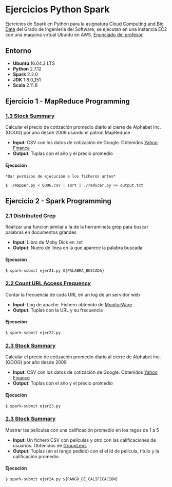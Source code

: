 # Ejercicios Python Spark 
Ejercicios de Spark en Python para la asignatura [Cloud Computing and Big Data](http://www.fdi.ucm.es/Pub/ImpresoFichaDocente.aspx?Id=1312) del Grado de Ingenieria del Software, se ejecutan en una instancia EC2 con una maquina virtual Ubuntu en AWS. [Enunciado del profesor](UCM_-_CLO_-_Fall_2017_-_HW_-_Parallel_Data_Processing.pdf)

## Entorno

 - **Ubuntu** 16.04.3 LTS 
 - **Python** 2.7.12
 - **Spark** 2.2.0
 - **JDK** 1.8.0_151
 - **Scala** 2.11.8



## Ejercicio 1 - MapReduce Programming
### [1.3 Stock Summary](https://github.com/hunzaGit/EjerciciosPythonSpark/tree/master/Ejer_1/Ejer1.3)
  Calcular el precio de cotización promedio diario al cierre de Alphabet Inc. (GOOG) por año desde 2009 usando el patrón MapReduce
 - **Input**: CSV con los datos de cotización de Google. Obtenidos [Yahoo Finance](https://finance.yahoo.com/quote/GOOG/history?ltr=1)
 - **Output**: Tuplas con el año y el precio promedio
 
 #### Ejecución
 	*Dar permisos de ejecución a los ficheros antes*
  
    $ ./mapper.py < GOOG.csv | sort | ./reducer.py >> output.txt
    


## Ejercicio 2 - Spark Programming
### [2.1 Distributed Grep](https://github.com/hunzaGit/EjerciciosPythonSpark/blob/master/Ejer_2/Ejer_2.1)
  Realizar una funcion similar a la de la herramineta grep para buscar palabras en documentos grandes
 - **Input**: Libro de Moby Dick en .txt
 - **Output**: Nuero de linea en la que aparece la palabra buscada
 
 #### Ejecución
 
    $ spark-submit ejer21.py ${PALABRA_BUSCADA} 
    
    
### [2.2 Count URL Access Frequency](https://github.com/hunzaGit/EjerciciosPythonSpark/blob/master/Ejer_2/Ejer_2.2)
  Contar la frecuencia de cada URL en un log de un servidor web
 - **Input**: Log de apache. Fichero obtenido de [MonitorWare](http://www.monitorware.com/es/logsamples/apache.php)
 - **Output**: Tuplas con la URL y su frecuencia
 
 #### Ejecución
  
    $ spark-submit ejer22.py 
    

### [2.3 Stock Summary](https://github.com/hunzaGit/EjerciciosPythonSpark/blob/master/Ejer_2/Ejer_2.3)
  Calcular el precio de cotización promedio diario al cierre de Alphabet Inc. (GOOG) por año desde 2009
 - **Input**: CSV con los datos de cotización de Google. Obtenidos [Yahoo Finance](https://finance.yahoo.com/quote/GOOG/history?ltr=1)
 - **Output**: Tuplas con el año y el precio promedio
 
 #### Ejecución
  
    $ spark-submit ejer23.py 
   
### [2.3 Stock Summary](https://github.com/hunzaGit/EjerciciosPythonSpark/tree/master/Ejer_2/Ejer_2.4)
  Mostrar las películas con una calificación promedio en los ragos de 1 a 5
 - **Input**: Un fichero CSV con películas y otro con las calificaciones de usuarios. Obtenidos de [GroupLens](https://grouplens.org/datasets/movielens/)
 - **Output**: Tuplas (en el rango pedido) con el el id de película, título y la calificación promedio
 
 #### Ejecución
  
    $ spark-submit ejer24.py ${RANGO_DE_CALIFICACION}
    
